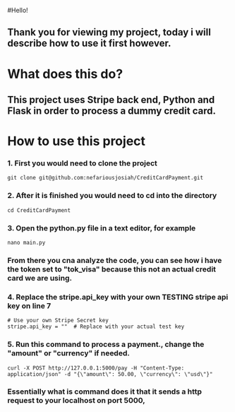 #Hello!

## Thank you for viewing my project, today i will describe how to use it first however.

# What does this do?

## This project uses Stripe back end, Python and Flask in order to process a dummy credit card.

# How to use this project

### 1. First you would need to clone the project

```
git clone git@github.com:nefariousjosiah/CreditCardPayment.git
```

### 2. After it is finished you would need to cd into the directory

```
cd CreditCardPayment
```

### 3. Open the python.py file in a text editor, for example

```
nano main.py
```

### From there you cna analyze the code, you can see how i have the token set to "tok_visa" because this not an actual credit card we are using.

### 4. Replace the stripe.api_key with your own **TESTING stripe api key on line 7**

```
# Use your own Stripe Secret key
stripe.api_key = ""  # Replace with your actual test key
```

### 5. Run this command to process a payment., change the "amount" or "currency" if needed.
```
curl -X POST http://127.0.0.1:5000/pay -H "Content-Type: application/json" -d "{\"amount\": 50.00, \"currency\": \"usd\"}"
```
### Essentially what is command does it that it sends a http request to your localhost on port 5000, 




